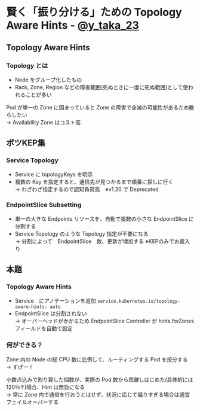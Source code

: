 # 賢く「振り分ける」ための Topology Aware Hints - [@y_taka_23](https://twitter.com/y_taka_23)
## Topology Aware Hints
### Topology とは
- Node をグループ化したもの
- Rack, Zone, Region などの障害範囲(死ぬときに一度に死ぬ範囲)として使われることが多い

Pod が単一の Zone に固まっていると Zone の障害で全滅の可能性があるため散らしたい  
-> Availability Zone はコスト高

## ボツKEP集
### Service Topology
- Service に topologyKeys を明示  
- 複数の Key を指定すると、通信先が見つかるまで順番に探しに行く  
-> わざわざ指定するので認知負荷高　※v1.20 で Deprecated

### EndpointSlice Subsetting
- 単一の大きな Endpoints リソースを、自動で複数の小さな EndpointSlice に分割する  
- Service Topology のような Topology 指定が不要になる  
-> 分割によって　EndpointSlice　数、更新が増加する ※KEPのみでお蔵入り

## 本題
### Topology Aware Hints
- Service　にアノテーションを追加
`service.kubernetes.io/topology-aware-hints: auto`
- EndpointSlice は分割されない  
-> オーバーヘッドがかかるため
EndpointSlice Controller が hints.forZones フィールドを自動で設定

### 何ができる？
Zone 内の Node の総 CPU 数に比例して、ルーティングする Pod を按分する  
-> すげー！

小数点込みで割り算した個数が、実際の Pod 数から乖離しはじめた(具体的には120％↑)場合、Hint は無効になる  
-> 常に Zone 内で通信を行おうとはせず、状況に応じて偏りすぎる場合は適宜フェイルオーバーする
